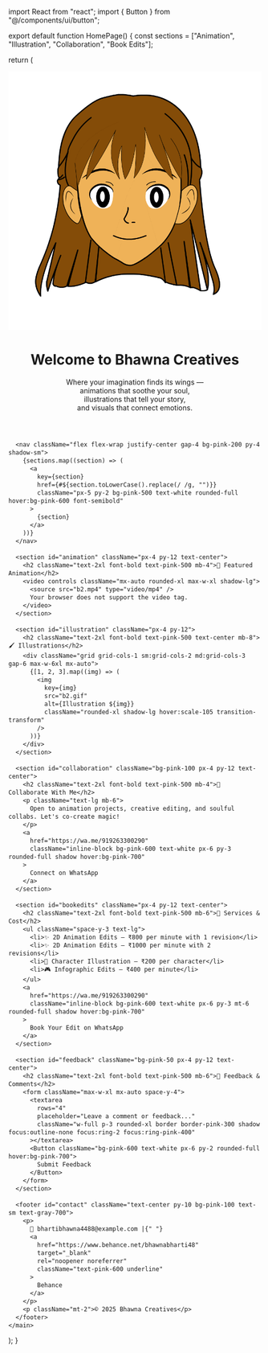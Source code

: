 import React from "react";
import { Button } from "@/components/ui/button";

export default function HomePage() {
  const sections = ["Animation", "Illustration", "Collaboration", "Book Edits"];

  return (
    <main className="min-h-screen bg-pink-50 text-gray-800 font-sans">
      <header className="text-center py-12 bg-pink-100">
        <img
          src="b2.gif"
          alt="Bhawna Avatar"
          className="mx-auto w-32 h-32 rounded-xl shadow-md object-cover border-4 border-pink-300 mb-4"
        />
        <h1 className="text-4xl font-bold text-pink-600 mb-2">
          Welcome to Bhawna Creatives
        </h1>
        <p className="text-lg max-w-xl mx-auto text-gray-700 leading-relaxed">
          Where your imagination finds its wings — <br />
          animations that soothe your soul, <br />
          illustrations that tell your story, <br />
          and visuals that connect emotions.
        </p>
      </header>

      <nav className="flex flex-wrap justify-center gap-4 bg-pink-200 py-4 shadow-sm">
        {sections.map((section) => (
          <a
            key={section}
            href={#${section.toLowerCase().replace(/ /g, "")}}
            className="px-5 py-2 bg-pink-500 text-white rounded-full hover:bg-pink-600 font-semibold"
          >
            {section}
          </a>
        ))}
      </nav>

      <section id="animation" className="px-4 py-12 text-center">
        <h2 className="text-2xl font-bold text-pink-500 mb-4">🌟 Featured Animation</h2>
        <video controls className="mx-auto rounded-xl max-w-xl shadow-lg">
          <source src="b2.mp4" type="video/mp4" />
          Your browser does not support the video tag.
        </video>
      </section>

      <section id="illustration" className="px-4 py-12">
        <h2 className="text-2xl font-bold text-pink-500 text-center mb-8">🖌 Illustrations</h2>
        <div className="grid grid-cols-1 sm:grid-cols-2 md:grid-cols-3 gap-6 max-w-6xl mx-auto">
          {[1, 2, 3].map((img) => (
            <img
              key={img}
              src="b2.gif"
              alt={Illustration ${img}}
              className="rounded-xl shadow-lg hover:scale-105 transition-transform"
            />
          ))}
        </div>
      </section>

      <section id="collaboration" className="bg-pink-100 px-4 py-12 text-center">
        <h2 className="text-2xl font-bold text-pink-500 mb-4">🤝 Collaborate With Me</h2>
        <p className="text-lg mb-6">
          Open to animation projects, creative editing, and soulful collabs. Let's co-create magic!
        </p>
        <a
          href="https://wa.me/919263300290"
          className="inline-block bg-pink-600 text-white px-6 py-3 rounded-full shadow hover:bg-pink-700"
        >
          Connect on WhatsApp
        </a>
      </section>

      <section id="bookedits" className="px-4 py-12 text-center">
        <h2 className="text-2xl font-bold text-pink-500 mb-6">💖 Services & Cost</h2>
        <ul className="space-y-3 text-lg">
          <li>✨ 2D Animation Edits – ₹800 per minute with 1 revision</li>
          <li>✨ 2D Animation Edits – ₹1000 per minute with 2 revisions</li>
          <li>🎨 Character Illustration – ₹200 per character</li>
          <li>🎮 Infographic Edits – ₹400 per minute</li>
        </ul>
        <a
          href="https://wa.me/919263300290"
          className="inline-block bg-pink-600 text-white px-6 py-3 mt-6 rounded-full shadow hover:bg-pink-700"
        >
          Book Your Edit on WhatsApp
        </a>
      </section>

      <section id="feedback" className="bg-pink-50 px-4 py-12 text-center">
        <h2 className="text-2xl font-bold text-pink-500 mb-6">💬 Feedback & Comments</h2>
        <form className="max-w-xl mx-auto space-y-4">
          <textarea
            rows="4"
            placeholder="Leave a comment or feedback..."
            className="w-full p-3 rounded-xl border border-pink-300 shadow focus:outline-none focus:ring-2 focus:ring-pink-400"
          ></textarea>
          <Button className="bg-pink-600 text-white px-6 py-2 rounded-full hover:bg-pink-700">
            Submit Feedback
          </Button>
        </form>
      </section>

      <footer id="contact" className="text-center py-10 bg-pink-100 text-sm text-gray-700">
        <p>
          📧 bhartibhawna4488@example.com |{" "}
          <a
            href="https://www.behance.net/bhawnabharti48"
            target="_blank"
            rel="noopener noreferrer"
            className="text-pink-600 underline"
          >
            Behance
          </a>
        </p>
        <p className="mt-2">© 2025 Bhawna Creatives</p>
      </footer>
    </main>
  );
}
